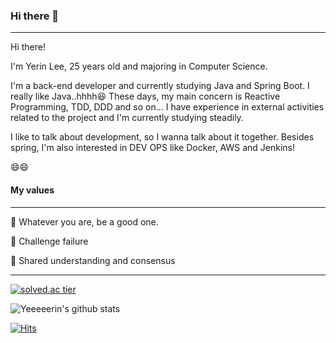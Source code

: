 ### Hi there 👋

----

Hi there!

I'm Yerin Lee, 25 years old and majoring in Computer Science.

I'm a back-end developer and currently studying Java and Spring Boot. I really like Java..hhhh😆 These days, my main concern is Reactive Programming, TDD, DDD and so on... I have experience in external activities related to the project and I'm currently studying steadily. 

I like to talk about development, so I wanna talk about it together. Besides spring, I'm also interested in DEV OPS like Docker, AWS and Jenkins!

😄😄

#### My values

---

💎 Whatever you are, be a good one.

🎯 Challenge failure

🙌 Shared understanding and consensus

---

[![solved.ac tier](http://mazassumnida.wtf/api/generate_badge?boj=hepari2154)](https://solved.ac/hepari2154)

![Yeeeeerin's github stats](https://github-readme-stats.vercel.app/api?username=yeeeeerin&theme=great-gatsby&show_icons=true)


[![Hits](https://hits.seeyoufarm.com/api/count/incr/badge.svg?url=https%3A%2F%2Fgithub.com%2Fyeeeeerin%2Fhit-counter&count_bg=%23EBDA2F&title_bg=%23555555&icon=&icon_color=%23E7E7E7&title=hits&edge_flat=false)](https://hits.seeyoufarm.com)
